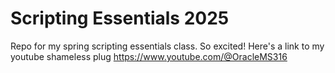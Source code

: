 # Scripting Essentials 2025
Repo for my spring scripting essentials class.  So excited!
Here's a link to my youtube shameless plug 
https://www.youtube.com/@OracleMS316
